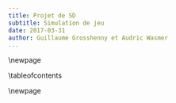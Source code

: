 ```yaml
---
title: Projet de SD
subtitle: Simulation de jeu
date: 2017-03-31
author: Guillaume Grosshenny et Audric Wasmer
...
```


\newpage

\tableofcontents 

\newpage
